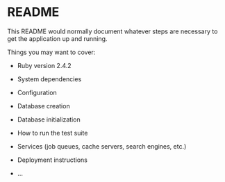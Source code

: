 # README

This README would normally document whatever steps are necessary to get the
application up and running.

Things you may want to cover:

* Ruby version 2.4.2  

* System dependencies

* Configuration

* Database creation

* Database initialization

* How to run the test suite

* Services (job queues, cache servers, search engines, etc.)

* Deployment instructions

* ...
